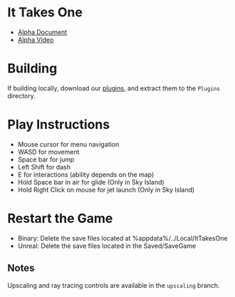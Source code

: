 # It Takes One

- [Alpha Document](./Documents/cs354p-alpha.pdf)
- [Alpha Video](https://www.youtube.com/watch?v=RW_Rck_ecGY)

# Building

If building locally, download our [plugins](https://utexas.box.com/s/iwon8l7o1vdmyn2w0rzcv41lg1wy7tfc), and extract them to the `Plugins` directory.

# Play Instructions

- Mouse cursor for menu navigation
- WASD for movement
- Space bar for jump
- Left Shift for dash
- E for interactions (ability depends on the map)
- Hold Space bar in air for glide (Only in Sky Island)
- Hold Right Click on mouse for jet launch (Only in Sky Island)

# Restart the Game

- Binary: Delete the save files located at %appdata%/../Local/ItTakesOne
- Unreal: Delete the save files located in the Saved/SaveGame

## Notes

Upscaling and ray tracing controls are available in the `upscaling` branch.
